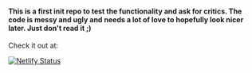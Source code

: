 #### This is a first init repo to test the functionality and ask for critics. The code is messy and ugly and needs a lot of love to hopefully look nicer later. Just don't read it ;)

Check it out at:

[![Netlify Status](https://api.netlify.com/api/v1/badges/c451e9b8-1a0c-49bc-bef7-efceec46e068/deploy-status)](https://pimp-your-svg.netlify.app)